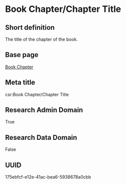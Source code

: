 # Book Chapter/Chapter Title
## Short definition
The title of the chapter of the book.
## Base page
[Book Chapter](https://github.com/EuroCRIS/CASRAI-Dictionairies/blob/main/Objects/Book%20Chapter.md)
## Meta title
csr:Book Chapter/Chapter Title
## Research Admin Domain
True
## Research Data Domain
False
## UUID
175ebfcf-e12e-41ac-bea6-5938678a0cbb

